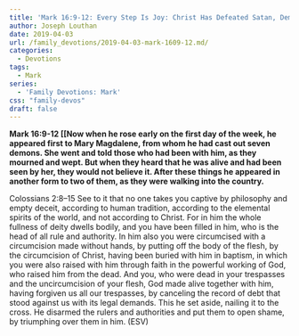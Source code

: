 ```yaml
---
title: 'Mark 16:9-12: Every Step Is Joy: Christ Has Defeated Satan, Demons, Sin, Hell, And Death For Us'
author: Joseph Louthan
date: 2019-04-03
url: /family_devotions/2019-04-03-mark-1609-12.md/
categories:
  - Devotions
tags:
  - Mark
series:
  - 'Family Devotions: Mark'
css: "family-devos"
draft: false
---
```


**Mark 16:9-12 [[Now when he rose early on the first day of the week, he appeared first to Mary Magdalene, from whom he had cast out seven demons. She went and told those who had been with him, as they mourned and wept. But when they heard that he was alive and had been seen by her, they would not believe it. After these things he appeared in another form to two of them, as they were walking into the country.**

Colossians 2:8–15 See to it that no one takes you captive by philosophy and empty deceit, according to human tradition, according to the elemental spirits of the world, and not according to Christ. For in him the whole fullness of deity dwells bodily, and you have been filled in him, who is the head of all rule and authority. In him also you were circumcised with a circumcision made without hands, by putting off the body of the flesh, by the circumcision of Christ, having been buried with him in baptism, in which you were also raised with him through faith in the powerful working of God, who raised him from the dead. And you, who were dead in your trespasses and the uncircumcision of your flesh, God made alive together with him, having forgiven us all our trespasses, by canceling the record of debt that stood against us with its legal demands. This he set aside, nailing it to the cross. He disarmed the rulers and authorities and put them to open shame, by triumphing over them in him. (ESV)